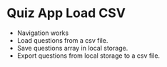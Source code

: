 # Quiz App Load CSV

* Navigation works
* Load questions from a csv file.
* Save questions array in local storage.
* Export questions from local storage to a csv file.

